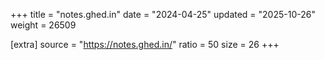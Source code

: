 +++
title = "notes.ghed.in"
date = "2024-04-25"
updated = "2025-10-26"
weight = 26509

[extra]
source = "https://notes.ghed.in/"
ratio = 50
size = 26
+++
